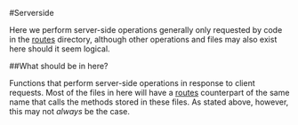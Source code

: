 #Serverside

Here we perform server-side operations generally only requested by code in the [routes](../routes) directory, although
other operations and files may also exist here should it seem logical.

##What should be in here?

Functions that perform server-side operations in response to client requests. Most of the files in here will have a 
[routes](../routes) counterpart of the same name that calls the methods stored in these files. As stated above, however,
this may not _always_ be the case.
